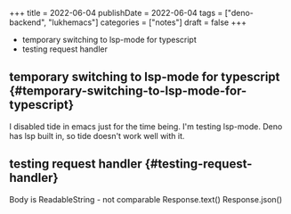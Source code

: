+++
title = 2022-06-04
publishDate = 2022-06-04
tags = ["deno-backend", "lukhemacs"]
categories = ["notes"]
draft = false
+++

-   temporary switching to lsp-mode for typescript
-   testing request handler

<!--more-->


## temporary switching to lsp-mode for typescript {#temporary-switching-to-lsp-mode-for-typescript}

I disabled tide in emacs just for the time being.
I'm testing lsp-mode.
Deno has lsp built in, so tide doesn't work well with it.


## testing request handler {#testing-request-handler}

Body is ReadableString - not comparable
Response.text()
Response.json()
